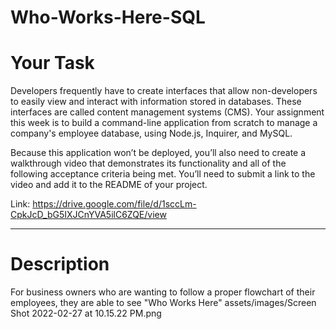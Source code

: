 # Who-Works-Here-SQL
# Your Task
Developers frequently have to create interfaces that allow non-developers to easily view and interact with information stored in databases. These interfaces are called content management systems (CMS). Your assignment this week is to build a command-line application from scratch to manage a company's employee database, using Node.js, Inquirer, and MySQL.

Because this application won’t be deployed, you’ll also need to create a walkthrough video that demonstrates its functionality and all of the following acceptance criteria being met. You’ll need to submit a link to the video and add it to the README of your project.

Link: https://drive.google.com/file/d/1sccLm-CpkJcD_bG5IXJCnYVA5ilC6ZQE/view
***

# Description
For business owners who are wanting to follow a proper flowchart of their employees, they are able to see "Who Works Here"
assets/images/Screen Shot 2022-02-27 at 10.15.22 PM.png